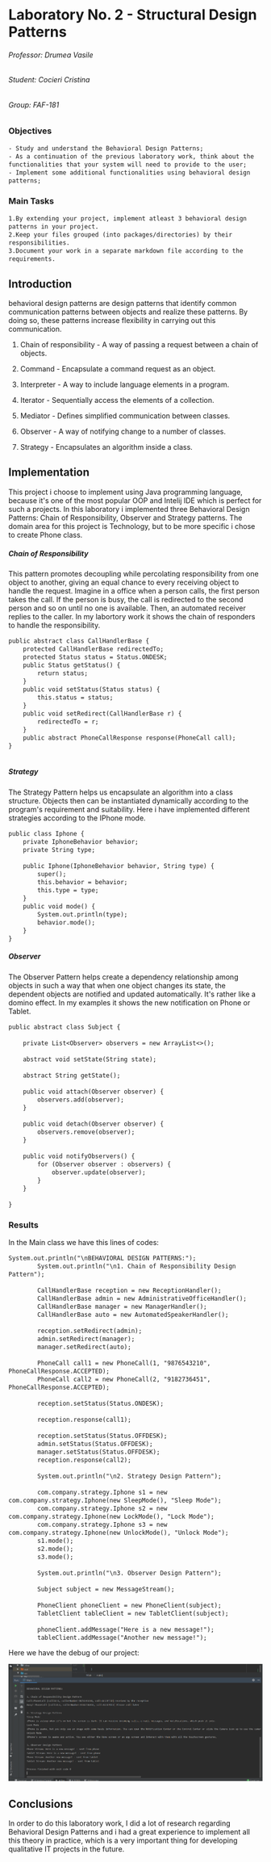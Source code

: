 # Laboratory No. 2 - Structural Design Patterns
###### Professor: Drumea Vasile
###### Student: Cocieri Cristina
###### Group: FAF-181

### Objectives
```
- Study and understand the Behavioral Design Patterns;
- As a continuation of the previous laboratory work, think about the functionalities that your system will need to provide to the user;
- Implement some additional functionalities using behavioral design patterns;
```
### Main Tasks
```
1.By extending your project, implement atleast 3 behavioral design patterns in your project.
2.Keep your files grouped (into packages/directories) by their responsibilities.
3.Document your work in a separate markdown file according to the requirements.
```
## Introduction
behavioral design patterns are design patterns that identify common communication patterns between objects and realize these patterns. By doing so, these patterns increase flexibility in carrying out this communication.

1. Chain of responsibility - A way of passing a request between a chain of objects.

2. Command - Encapsulate a command request as an object.

3. Interpreter - A way to include language elements in a program.

4. Iterator - Sequentially access the elements of a collection.

5. Mediator - Defines simplified communication between classes.

6. Observer - A way of notifying change to a number of classes.

7. Strategy - Encapsulates an algorithm inside a class.


## Implementation
This project i choose to implement using Java programming language, because it's one of the most popular OOP and Intelij IDE which is perfect for such a projects. In this laboratory i implemented three Behavioral Design Patterns: Chain of Responsibility, Observer and Strategy patterns. The domain area for this project is Technology, but to be more specific i chose to create Phone class.

##### Chain of Responsibility
This pattern promotes decoupling while percolating responsibility from one object to another, giving an equal chance to every receiving object to handle the request. Imagine in a office when a person calls, the first person takes the call. If the person is busy, the call is redirected to the second person and so on until no one is available. Then, an automated receiver replies to the caller. In my labortory work it shows the chain of responders to handle the responsibility.

```
public abstract class CallHandlerBase {
    protected CallHandlerBase redirectedTo;
    protected Status status = Status.ONDESK;
    public Status getStatus() {
        return status;
    }
    public void setStatus(Status status) {
        this.status = status;
    }
    public void setRedirect(CallHandlerBase r) {
        redirectedTo = r;
    }
    public abstract PhoneCallResponse response(PhoneCall call);
}
 
```

##### Strategy
The Strategy Pattern helps us encapsulate an algorithm into a class structure. Objects then can be instantiated dynamically according to the program's requirement and suitability. Here i have implemented different strategies according to the IPhone mode.

```
public class Iphone {
    private IphoneBehavior behavior;
    private String type;

    public Iphone(IphoneBehavior behavior, String type) {
        super();
        this.behavior = behavior;
        this.type = type;
    }
    public void mode() {
        System.out.println(type);
        behavior.mode();
    }
}

```

##### Observer
The Observer Pattern helps create a dependency relationship among objects in such a way that when one object changes its state, the dependent objects are notified and updated automatically. It's rather like a domino effect. In my examples it shows the new notification on Phone or Tablet.

```
public abstract class Subject {

    private List<Observer> observers = new ArrayList<>();

    abstract void setState(String state);

    abstract String getState();

    public void attach(Observer observer) {
        observers.add(observer);
    }

    public void detach(Observer observer) {
        observers.remove(observer);
    }

    public void notifyObservers() {
        for (Observer observer : observers) {
            observer.update(observer);
        }
    }

}
```

### Results

In the Main class we have this lines of codes:

```
System.out.println("\nBEHAVIORAL DESIGN PATTERNS:");
        System.out.println("\n1. Chain of Responsibility Design Pattern");

        CallHandlerBase reception = new ReceptionHandler();
        CallHandlerBase admin = new AdministrativeOfficeHandler();
        CallHandlerBase manager = new ManagerHandler();
        CallHandlerBase auto = new AutomatedSpeakerHandler();

        reception.setRedirect(admin);
        admin.setRedirect(manager);
        manager.setRedirect(auto);

        PhoneCall call1 = new PhoneCall(1, "9876543210", PhoneCallResponse.ACCEPTED);
        PhoneCall call2 = new PhoneCall(2, "9182736451", PhoneCallResponse.ACCEPTED);

        reception.setStatus(Status.ONDESK);

        reception.response(call1);

        reception.setStatus(Status.OFFDESK);
        admin.setStatus(Status.OFFDESK);
        manager.setStatus(Status.OFFDESK);
        reception.response(call2);

        System.out.println("\n2. Strategy Design Pattern");

        com.company.strategy.Iphone s1 = new com.company.strategy.Iphone(new SleepMode(), "Sleep Mode");
        com.company.strategy.Iphone s2 = new com.company.strategy.Iphone(new LockMode(), "Lock Mode");
        com.company.strategy.Iphone s3 = new com.company.strategy.Iphone(new UnlockMode(), "Unlock Mode");
        s1.mode();
        s2.mode();
        s3.mode();

        System.out.println("\n3. Observer Design Pattern");

        Subject subject = new MessageStream();

        PhoneClient phoneClient = new PhoneClient(subject);
        TabletClient tableClient = new TabletClient(subject);

        phoneClient.addMessage("Here is a new message!");
        tableClient.addMessage("Another new message!");
```

Here we have the debug of our project:

![alt text](https://github.com/cristinacocieri/TMPS/blob/main/Laboratory3_TMPS/Lab3Debug.png)


## Conclusions
In order to do this laboratory work, I did a lot of research regarding Behavioral Design Patterns and i had a great experience to implement all this theory in practice, which is a very important thing for developing qualitative IT projects in the future.






